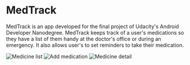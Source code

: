 # MedTrack

MedTrack is an app developed for the final project of Udacity's Android Developer Nanodegree. 
MedTrack keeps track of a user's medications so they have a list of them handy at the doctor's office or during an emergency. 
It also allows user's to set reminders to take their medication.

![Medicine list](http://www.billcombsdevelopment.com/img/listscreen.png)
![Add medication](http://www.billcombsdevelopment.com/img/addscreen.png)
![Medicine detail](http://www.billcombsdevelopment.com/img/detail.png)
